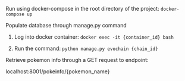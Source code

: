 Run using docker-compose in the root directory of the project:
```docker-compose up```


Populate database through manage.py command

1. Log into docker container:
```docker exec -it {container_id} bash```

2. Run the command:
```python manage.py evochain {chain_id}```



Retrieve pokemon info through a GET request to endpoint:

localhost:8001/pokeinfo/{pokemon_name}
